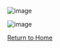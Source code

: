 ![image](https://github.com/user-attachments/assets/0c93b686-8f22-44ab-91e7-66d318d9a81e)

![image](https://github.com/user-attachments/assets/8ba1602c-9e05-4214-9475-f0d9ae45b401)

[Return to Home](../)
